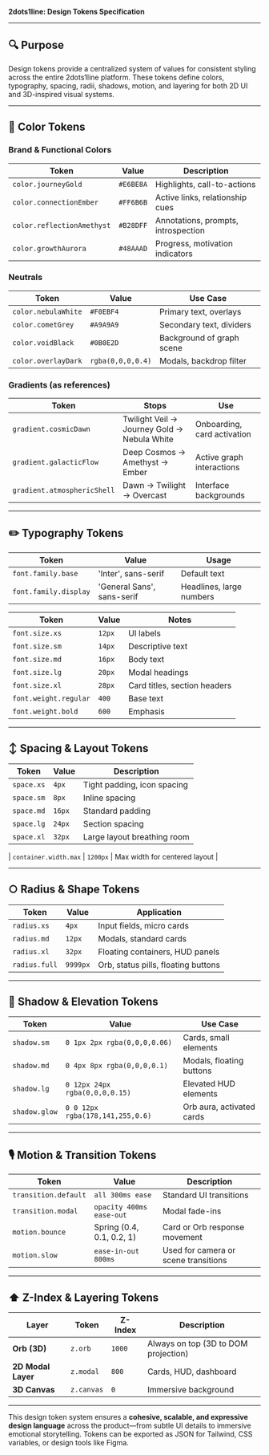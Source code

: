**2dots1line: Design Tokens Specification**

---

## 🔍 Purpose

Design tokens provide a centralized system of values for consistent styling across the entire 2dots1line platform. These tokens define colors, typography, spacing, radii, shadows, motion, and layering for both 2D UI and 3D-inspired visual systems.

---

## 🌈 Color Tokens

### Brand & Functional Colors

| Token                      | Value     | Description                         |
| -------------------------- | --------- | ----------------------------------- |
| `color.journeyGold`        | `#E6BE8A` | Highlights, call-to-actions         |
| `color.connectionEmber`    | `#FF6B6B` | Active links, relationship cues     |
| `color.reflectionAmethyst` | `#B28DFF` | Annotations, prompts, introspection |
| `color.growthAurora`       | `#48AAAD` | Progress, motivation indicators     |

### Neutrals

| Token               | Value             | Use Case                  |
| ------------------- | ----------------- | ------------------------- |
| `color.nebulaWhite` | `#F0EBF4`         | Primary text, overlays    |
| `color.cometGrey`   | `#A9A9A9`         | Secondary text, dividers  |
| `color.voidBlack`   | `#0B0E2D`         | Background of graph scene |
| `color.overlayDark` | `rgba(0,0,0,0.4)` | Modals, backdrop filter   |

### Gradients (as references)

| Token                       | Stops                                       | Use                         |
| --------------------------- | ------------------------------------------- | --------------------------- |
| `gradient.cosmicDawn`       | Twilight Veil → Journey Gold → Nebula White | Onboarding, card activation |
| `gradient.galacticFlow`     | Deep Cosmos → Amethyst → Ember              | Active graph interactions   |
| `gradient.atmosphericShell` | Dawn → Twilight → Overcast                  | Interface backgrounds       |

---

## ✏️ Typography Tokens

| Token                 | Value                      | Usage                    |
| --------------------- | -------------------------- | ------------------------ |
| `font.family.base`    | 'Inter', sans-serif        | Default text             |
| `font.family.display` | 'General Sans', sans-serif | Headlines, large numbers |

| Token                 | Value  | Notes                        |
| --------------------- | ------ | ---------------------------- |
| `font.size.xs`        | `12px` | UI labels                    |
| `font.size.sm`        | `14px` | Descriptive text             |
| `font.size.md`        | `16px` | Body text                    |
| `font.size.lg`        | `20px` | Modal headings               |
| `font.size.xl`        | `28px` | Card titles, section headers |
| `font.weight.regular` | `400`  | Base text                    |
| `font.weight.bold`    | `600`  | Emphasis                     |

---

## ↕️ Spacing & Layout Tokens

| Token      | Value  | Description                 |
| ---------- | ------ | --------------------------- |
| `space.xs` | `4px`  | Tight padding, icon spacing |
| `space.sm` | `8px`  | Inline spacing              |
| `space.md` | `16px` | Standard padding            |
| `space.lg` | `24px` | Section spacing             |
| `space.xl` | `32px` | Large layout breathing room |

\| `container.width.max` | `1200px` | Max width for centered layout   |

---

## ○ Radius & Shape Tokens

| Token         | Value    | Application                         |
| ------------- | -------- | ----------------------------------- |
| `radius.xs`   | `4px`    | Input fields, micro cards           |
| `radius.md`   | `12px`   | Modals, standard cards              |
| `radius.xl`   | `32px`   | Floating containers, HUD panels     |
| `radius.full` | `9999px` | Orb, status pills, floating buttons |

---

## 🔦 Shadow & Elevation Tokens

| Token         | Value                            | Use Case                  |
| ------------- | -------------------------------- | ------------------------- |
| `shadow.sm`   | `0 1px 2px rgba(0,0,0,0.06)`     | Cards, small elements     |
| `shadow.md`   | `0 4px 8px rgba(0,0,0,0.1)`      | Modals, floating buttons  |
| `shadow.lg`   | `0 12px 24px rgba(0,0,0,0.15)`   | Elevated HUD elements     |
| `shadow.glow` | `0 0 12px rgba(178,141,255,0.6)` | Orb aura, activated cards |

---

## 🎙 Motion & Transition Tokens

| Token                | Value                     | Description                          |
| -------------------- | ------------------------- | ------------------------------------ |
| `transition.default` | `all 300ms ease`          | Standard UI transitions              |
| `transition.modal`   | `opacity 400ms ease-out`  | Modal fade-ins                       |
| `motion.bounce`      | Spring (0.4, 0.1, 0.2, 1) | Card or Orb response movement        |
| `motion.slow`        | `ease-in-out 800ms`       | Used for camera or scene transitions |

---

## ⬆️ Z-Index & Layering Tokens

| Layer              | Token      | Z-Index | Description                          |
| ------------------ | ---------- | ------- | ------------------------------------ |
| **Orb (3D)**       | `z.orb`    | `1000`  | Always on top (3D to DOM projection) |
| **2D Modal Layer** | `z.modal`  | `800`   | Cards, HUD, dashboard                |
| **3D Canvas**      | `z.canvas` | `0`     | Immersive background                 |

---

This design token system ensures a **cohesive, scalable, and expressive design language** across the product—from subtle UI details to immersive emotional storytelling. Tokens can be exported as JSON for Tailwind, CSS variables, or design tools like Figma.
